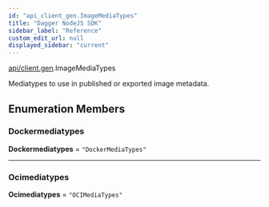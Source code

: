 ```yaml
---
id: "api_client_gen.ImageMediaTypes"
title: "Dagger NodeJS SDK"
sidebar_label: "Reference"
custom_edit_url: null
displayed_sidebar: "current"
---
```


[api/client.gen](../modules/api_client_gen.md).ImageMediaTypes

Mediatypes to use in published or exported image metadata.

## Enumeration Members

### Dockermediatypes

 **Dockermediatypes** = ``"DockerMediaTypes"``

___

### Ocimediatypes

 **Ocimediatypes** = ``"OCIMediaTypes"``
